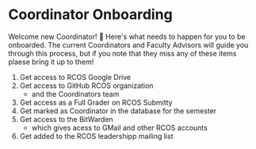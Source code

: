 # Coordinator Onboarding

Welcome new Coordinator! 🎉 Here's what needs to happen for you to be onboarded. The current Coordinators and Faculty Advisors will guide you through this process, but if you note that they miss any of these items plaese bring it up to them!
1. Get access to RCOS Google Drive
2. Get access to GitHub RCOS organization
    - and the Coordinators team
3. Get access as a Full Grader on RCOS Submitty
4. Get marked as Coordinator in the database for the semester
5. Get access to the BitWarden
    - which gives acess to GMail and other RCOS accounts
6. Get added to the RCOS leadershipp mailing list
